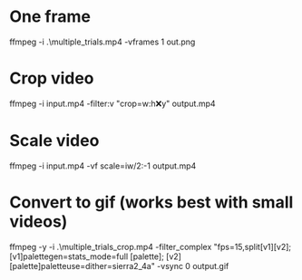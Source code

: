 # One frame
ffmpeg -i .\multiple_trials.mp4 -vframes 1 out.png

# Crop video
ffmpeg -i input.mp4 -filter:v "crop=w:h:x:y" output.mp4

# Scale video
ffmpeg -i input.mp4 -vf scale=iw/2:-1 output.mp4

# Convert to gif (works best with small videos)
ffmpeg -y -i .\multiple_trials_crop.mp4 -filter_complex "fps=15,split[v1][v2]; [v1]palettegen=stats_mode=full [palette]; [v2][palette]paletteuse=dither=sierra2_4a" -vsync 0 output.gif
